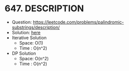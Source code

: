 # 647. DESCRIPTION

* Question: https://leetcode.com/problems/palindromic-substrings/description/ 
* Solution: [here](Solution.java)
* Iterative Solution
  * Space: O(1)
  * Time : O(n^2)
* DP Solution
    * Space: O(n^2)
    * Time : O(n^2)
